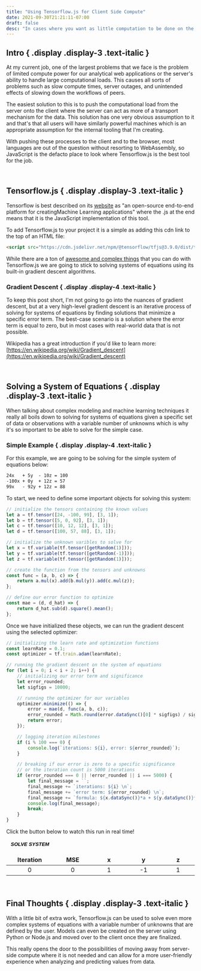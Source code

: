 ```yaml
---
title: "Using Tensorflow.js for Client Side Compute"
date: 2021-09-30T21:21:11-07:00
draft: false
desc: "In cases where you want as little computation to be done on the server, Tensorflow.js can be used as a great medium for client-side compute."
---
```


<div class="blog-post">

## Intro { .display .display-3 .text-italic }
At my current job, one of the largest problems that we face is the problem of limited compute
power for our analytical web applications or the server's ability to handle large computational 
loads. This causes all sorts of problems such as slow compute times, server outages, and 
unintended effects of slowing down the workflows of peers.

The easiest solution to this is to push the computational load from the server onto the client
where the server can act as more of a transport mechanism for the data. This solution has one 
very obvious assumption to it and that's that all users will have similarly powerful machines
which is an appropriate assumption for the internal tooling that I'm creating.

With pushing these processes to the client and to the browser, most languages are out of the
question without resorting to WebAssembly, so JavaScript is the defacto place to look where
Tensorflow.js is the best tool for the job. 

<br />

## Tensorflow.js { .display .display-3 .text-italic }
Tensorflow is best described on its [website](https://www.tensorflow.org/js) as 
"an open-source end-to-end platform for creatingMachine Learning applications" where the 
.js at the end means that it is the JavaScript implementation of this tool.

To add Tensorflow.js to your project it is a simple as adding this cdn link to the top
of an HTML file:
```HTML
<script src="https://cdn.jsdelivr.net/npm/@tensorflow/tfjs@3.9.0/dist/tf.min.js"></script>
```

While there are a ton of [awesome and complex things](https://www.tensorflow.org/js/demos) 
that you can do with Tensorflow.js we are going to stick to solving systems of equations 
using its built-in gradient descent algorithms.


###  Gradient Descent { .display .display-4 .text-italic }
To keep this post short, I'm not going to go into the nuances of gradient descent, but at a
very high-level gradient descent is an iterative process of solving for systems of equations
by finding solutions that minimize a specific error term. The best-case scenario is a solution 
where the error term is equal to zero, but in most cases with real-world data that is not
possible.

Wikipedia has a great introduction if you'd like to learn more: 
[https://en.wikipedia.org/wiki/Gradient_descent](https://en.wikipedia.org/wiki/Gradient_descent)

<br />

## Solving a System of Equations { .display .display-3 .text-italic }
When talking about complex modeling and machine learning techniques it really all boils down
to solving for systems of equations given a specific set of data or observations with a 
variable number of unknowns which is why it's so important to be able to solve for the 
simple case.


### Simple Example { .display .display-4 .text-italic }
For this example, we are going to be solving for the simple system of equations below:

```latex 
24x   + 5y  - 10z = 100
-100x + 0y  + 12z = 57
99x   - 92y + 12z = 88
```

To start, we need to define some important objects for solving this system: 

```javascript
// initialize the tensors containing the known values
let a = tf.tensor([24, -100, 99], [3, 1]);
let b = tf.tensor([5, 0, 92], [3, 1]);
let c = tf.tensor([10, 12, 12], [3, 1]);
let d = tf.tensor([100, 57, 88], [3, 1]);

// initialize the unknown varibles to solve for
let x = tf.variable(tf.tensor([getRandom(1)]));
let y = tf.variable(tf.tensor([getRandom(-1)]));
let z = tf.variable(tf.tensor([getRandom(1)]));

// create the function from the tensors and unknowns
const func = (a, b, c) => {
    return a.mul(x).add(b.mul(y)).add(c.mul(z));
};

// define our error function to optimize
const mae = (d, d_hat) => {
    return d_hat.sub(d).square().mean();
};
```

Once we have initialized these objects, we can run the gradient descent using the selected
optimizer:

```javascript
// initializing the learn rate and optimization functions
const learnRate = 0.1;
const optimizer = tf.train.adam(learnRate);

// running the gradient descent on the system of equations
for (let i = 0; i < i + 2; i++) {
    // initializing our error term and significance
    let error_rounded;
    let sigfigs = 10000;

    // running the optimizer for our variables
    optimizer.minimize(() => {
        error = mae(d, func(a, b, c));
        error_rounded = Math.round(error.dataSync()[0] * sigfigs) / sigfigs;
        return error;
    });

    // logging iteration milestones
    if (i % 100 === 0) {
        console.log(`iterations: ${i}, error: ${error_rounded}`);
    }

    // breaking if our error is zero to a specific significance
    // or the iteration count is 5000 iterations
    if (error_rounded === 0 || !error_rounded || i === 5000) {
        let final_message = ``;
        final_message += `iterations: ${i} \n`;
        final_message += `error term: ${error_rounded} \n`;
        final_message += `formula: ${x.dataSync()}*a + ${y.dataSync()}*b + ${z.dataSync()}*c = d`;
        console.log(final_message);
        break;
    }
}
```

Click the button below to watch this run in real time!

<div>
<script src="https://cdn.jsdelivr.net/npm/@tensorflow/tfjs@3.9.0/dist/tf.min.js"></script>

<style>
    .results-button {
        padding: .25rem .75rem;
        text-transform: uppercase;
        background-color: var(--gray3);
        border: 1px solid var(--gray2);
        box-shadow: -2.5px -2px 0px 0px var(--gray2);
        border-radius: 4px;
        font-weight: 600;
        font-style: italic;
    }

    #simple-results-table {
        border-collapse: collapse;
        box-shadow: -2.5px -2px 0px 0px var(--gray2);
    }

    #simple-results-table td,
    #simple-results-table th {
        width: clamp(8em, 10vh, 12em);
        text-align: center;
        border: 1px solid var(--gray2);
    }

    #simple-results-table th {
        background-color: var(--gray3);
    }
</style>

<button class="results-button" onclick="SolveSystem()">Solve System</button>

<table id="simple-results-table">
    <thead>
    <tr>
        <th>Iteration</th>
        <th>MSE</th>
        <th>x</th>
        <th>y</th>
        <th>z</th>
    </tr>
    </thead>
    <tbody>
    <tr>
        <td id="table-simple-iteration">0</td>
        <td id="table-simple-mse">0</td>
        <td id="table-simple-x">1</td>
        <td id="table-simple-y">-1</td>
        <td id="table-simple-z">1</td>
    </tr>
    </tbody>
</table>

<script>
    // selecting the dom elements that we want to update
    let table_simple_iteration = document.getElementById(
    "table-simple-iteration"
    );
    let table_simple_mse = document.getElementById("table-simple-mse");
    let table_simple_x = document.getElementById("table-simple-x");
    let table_simple_y = document.getElementById("table-simple-y");
    let table_simple_z = document.getElementById("table-simple-z");

    // triggers solving the system of equations
    function SolveSystem() {
        new Promise((resolve) => {
            // initialize the tensors containing the known values
            let a = tf.tensor([24, -100, 99], [3, 1]);
            let b = tf.tensor([5, 0, 92], [3, 1]);
            let c = tf.tensor([10, 12, 12], [3, 1]);
            let d = tf.tensor([100, 57, 88], [3, 1]);

            // initialize the unknown varibles to solve for
            let x = tf.variable(tf.tensor([1]));
            let y = tf.variable(tf.tensor([-1]));
            let z = tf.variable(tf.tensor([1]));

            // create the function from the tensors and unknowns
            const func = (a, b, c) => {
                return a.mul(x).add(b.mul(y)).add(c.mul(z));
            };

            // define our error function to optimize
            const mse = (d, d_hat) => {
                return d_hat.sub(d).square().mean();
            };

            // setting the learning rate and the optimization function
            // we are going with the adam optimization function since it
            // adaptively updates the learning rate which leads to slower
            // iteration time, but better performance in the long
            // run when we are trying to estimate the parameters; by using
            // adam, we have a much better and more consitent time converging
            // to the true values of the varibles
            const learnRate = 0.1;
            const optimizer = tf.train.adam(learnRate);

            let i = 0;
            var intr = setInterval(() => {
            // initializing our error term and significance
            let error_rounded;
            let sigfigs = 10000;

            // running the optimizer for our variables
            optimizer.minimize(() => {
                error = mse(d, func(a, b, c));
                error_rounded =
                Math.round(error.dataSync()[0] * sigfigs) / sigfigs;
                return error;
            });

            // setting the displayed values
            table_simple_iteration.innerText = i;
            table_simple_mse.innerText = error_rounded;
            table_simple_x.innerText =
                Math.round(x.dataSync()[0] * sigfigs) / sigfigs;
            table_simple_y.innerText =
                Math.round(y.dataSync()[0] * sigfigs) / sigfigs;
            table_simple_z.innerText =
                Math.round(z.dataSync()[0] * sigfigs) / sigfigs;

            // breaking if our error is zero to a specific significance
            // or the iteration count is 5000 iterations
            if (error_rounded === 0 || !error_rounded || i === 2000) {
                clearInterval(intr);
            }

            // adding one to the iteration
            ++i;
            }, 0);

            // resolving the promise
            resolve();
        });
    }
</script>
</div>

<br />

## Final Thoughts { .display .display-3 .text-italic }
With a little bit of extra work, Tensorflow.js can be used to solve even more complex 
systems of equations with a variable number of unknowns that are defined by the user.
Models can even be created on the server using Python or Node.js and moved over to 
the client once they are finalized. 

This really opens the door to the possibilities of moving away from server-side compute
where it is not needed and can allow for a more user-friendly experience when analyzing
and predicting values from data.

</div>

